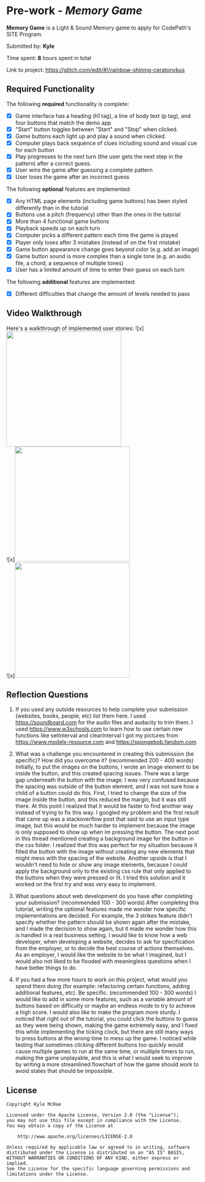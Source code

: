 # Pre-work - *Memory Game*

**Memory Game** is a Light & Sound Memory game to apply for CodePath's SITE Program. 

Submitted by: **Kyle**

Time spent: **8** hours spent in total

Link to project: https://glitch.com/edit/#!/rainbow-shining-ceratonykus

## Required Functionality

The following **required** functionality is complete:

* [x] Game interface has a heading (h1 tag), a line of body text (p tag), and four buttons that match the demo app
* [x] "Start" button toggles between "Start" and "Stop" when clicked. 
* [x] Game buttons each light up and play a sound when clicked. 
* [x] Computer plays back sequence of clues including sound and visual cue for each button
* [x] Play progresses to the next turn (the user gets the next step in the pattern) after a correct guess. 
* [x] User wins the game after guessing a complete pattern
* [x] User loses the game after an incorrect guess

The following **optional** features are implemented:

* [x] Any HTML page elements (including game buttons) has been styled differently than in the tutorial
* [x] Buttons use a pitch (frequency) other than the ones in the tutorial
* [x] More than 4 functional game buttons
* [x] Playback speeds up on each turn
* [x] Computer picks a different pattern each time the game is played
* [x] Player only loses after 3 mistakes (instead of on the first mistake)
* [x] Game button appearance change goes beyond color (e.g. add an image)
* [x] Game button sound is more complex than a single tone (e.g. an audio file, a chord, a sequence of multiple tones)
* [x] User has a limited amount of time to enter their guess on each turn

The following **additional** features are implemented:

- [x] Different difficulties that change the amount of levels needed to pass

## Video Walkthrough

Here's a walkthrough of implemented user stories:
![x]<img src="http://g.recordit.co/tkudfAvJpS.gif" width = 300 px><br>
![x]<img src="http://g.recordit.co/eCT56pL1bP.gif" width = 300 px><br>
![x]<img src="http://g.recordit.co/SeohowDdMm.gif" width = 300 px><br>


## Reflection Questions
1. If you used any outside resources to help complete your submission (websites, books, people, etc) list them here. 
I used https://soundboard.com for the audio files and audacity to trim them.
I used https://www.w3schools.com to learn how to use certain new functions like setInterval and clearInterval
I got my pictures from https://www.models-resource.com and https://spongebob.fandom.com

2. What was a challenge you encountered in creating this submission (be specific)? How did you overcome it? (recommended 200 - 400 words) 
Initially, to put the images on the buttons, I wrote an image element to be inside the button, and this created spacing issues. There was a large gap underneath the button with the image. I was very confused because the spacing was outside of the button element, and I was not sure how a child of a button could do this. First, I tried to change the size of the image inside the button, and this reduced the margin, but it was still there. At this point I realized that it would be faster to find another way instead of trying to fix this way. I googled my problem and the first result that came up was a stackoverflow post that said to use an input type image, but this would be much harder to implement because the image is only supposed to show up when im pressing the button. The next post in this thread mentioned creating a background image for the button in the css folder. I realized that this was perfect for my situation because it filled the button with the image without creating any new elements that might mess with the spacing of the website. Another upside is that I wouldn't need to hide or show any image elements, because I could apply the background only to the existing css rule that only applied to the buttons when they were pressed or lit. I tried this solution and it worked on the first try and was very easy to implement.

3. What questions about web development do you have after completing your submission? (recommended 100 - 300 words) 
After completing this tutorial, writing the optional features made me wonder how specific implementations are decided. For example, the 3 strikes feature didn't specify whether the pattern should be shown again after the mistake, and I made the decision to show again, but it made me wonder how this is handled in a real business setting. I would like to know how a web developer, when developing a website, decides to ask for specification from the employer, or to decide the best course of actions themselves. As an employer, I would like the website to be what I imagined, but I would also not liked to be flooded with meaningless questions when I have better things to do. 

4. If you had a few more hours to work on this project, what would you spend them doing (for example: refactoring certain functions, adding additional features, etc). Be specific. (recommended 100 - 300 words) 
I would like to add in some more features, such as a variable amount of buttons based on difficulty or maybe an endless mode to try to achieve a high score. I would also like to make the program more sturdy. I noticed that right out of the tutorial, you could click the buttons to guess as they were being shown, making the game extremely easy, and I fixed this while implementing the ticking clock, but there are still many ways to press buttons at the wrong time to mess up the game. I noticed while testing that sometimes clicking different buttons too quickly would cause multiple games to run at the same time, or multiple timers to run, making the game unplayable, and this is what I would seek to improve by writing a more streamlined flowchart of how the game should work to avoid states that should be impossible.



## License

    Copyright Kyle McRae

    Licensed under the Apache License, Version 2.0 (the "License");
    you may not use this file except in compliance with the License.
    You may obtain a copy of the License at

        http://www.apache.org/licenses/LICENSE-2.0

    Unless required by applicable law or agreed to in writing, software
    distributed under the License is distributed on an "AS IS" BASIS,
    WITHOUT WARRANTIES OR CONDITIONS OF ANY KIND, either express or implied.
    See the License for the specific language governing permissions and
    limitations under the License.